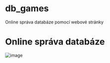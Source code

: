 # db_games
Online správa databáze pomocí webové stránky

# Online správa databáze
![image](https://user-images.githubusercontent.com/92873657/230191894-a417dd1f-7391-4e55-8da1-7eae00305456.png)

